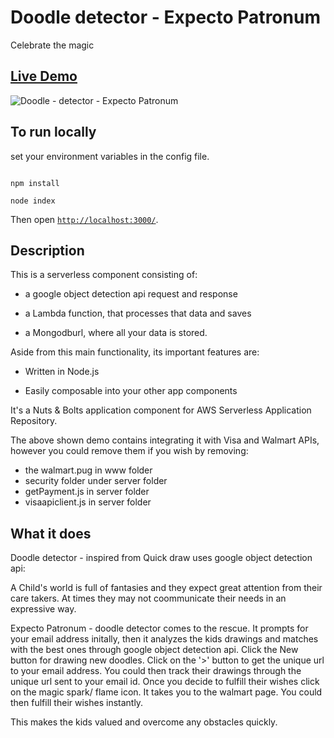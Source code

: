 # Doodle detector - Expecto Patronum

Celebrate the magic



## [Live Demo](https://pottercharm.herokuapp.com/)

![Doodle - detector - Expecto Patronum](https://github.com/cnishaanntt/Doodledetect/blob/master/demo.gif)



## To run locally


set your environment variables in the config file.

```

npm install

node index

```



Then open [`http://localhost:3000/`](http://localhost:3000/).

## Description
This is a serverless component consisting of:


- a google object detection api request and response
- a Lambda function, that processes that data and saves

- a Mongodburl, where all your data is stored.



Aside from this main functionality, its important features are:

- Written in Node.js

- Easily composable into your other app components




It's a Nuts & Bolts application component for AWS Serverless Application Repository.

The above shown demo contains integrating it with Visa and Walmart APIs,  however you could remove them if you wish by removing:
- the walmart.pug in www folder 
- security folder under server folder
- getPayment.js in server folder
- visaapiclient.js in server folder

## What it does

Doodle detector - inspired from Quick draw uses google object detection api: 

 A Child's world is full of fantasies and they expect great attention from their care takers. 
 At times they may not coommunicate their needs in an expressive way. 

Expecto Patronum - doodle detector comes to the rescue. 
It prompts for your email address initally, then 
it analyzes the kids drawings and matches with the best ones through google object detection api. 
Click the New button for drawing new doodles. 
Click on the '>' button to get the unique url to your email address. 
You could then track their drawings through the unique url sent to your email id. 
Once you decide to fulfill their wishes click on the magic spark/ flame icon. 
It takes you to the walmart page. 
You could then fulfill their wishes instantly. 

This makes the kids valued and overcome any obstacles quickly.
